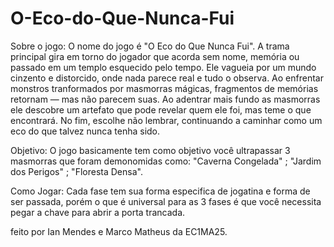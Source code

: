 # O-Eco-do-Que-Nunca-Fui

Sobre o jogo: O nome do jogo é "O Eco do Que Nunca Fui". A trama principal gira em torno do jogador que acorda sem nome, memória ou passado em um templo esquecido pelo tempo. Ele vagueia por um mundo cinzento e distorcido, onde nada parece real e tudo o observa. Ao enfrentar monstros tranformados por masmorras mágicas, fragmentos de memórias retornam — mas não parecem suas. Ao adentrar mais fundo as masmorras ele descobre um artefato que pode revelar quem ele foi, mas teme o que encontrará. No fim, escolhe não lembrar, continuando a caminhar como um eco do que talvez nunca tenha sido.

Objetivo: O jogo basicamente tem como objetivo você ultrapassar 3 masmorras que foram demonomidas como: "Caverna Congelada" ; "Jardim dos Perigos" ; "Floresta Densa".

Como Jogar: Cada fase tem sua forma especifica de jogatina e forma de ser passada, porém o que é universal para as 3 fases é que você necessita pegar a chave para abrir a porta trancada.

feito por Ian Mendes e Marco Matheus da EC1MA25.
